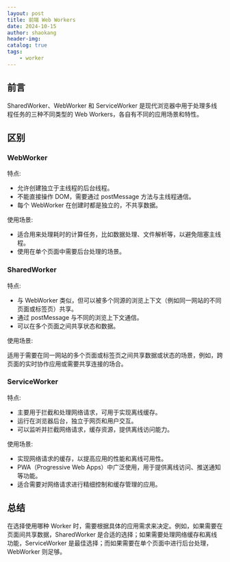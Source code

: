 ```yaml
---
layout: post
title: 前端 Web Workers
date: 2024-10-15
author: shaokang
header-img:
catalog: true
tags:
    - worker
---
```


## 前言

SharedWorker、WebWorker 和 ServiceWorker 是现代浏览器中用于处理多线程任务的三种不同类型的 Web Workers，各自有不同的应用场景和特性。

## 区别

### WebWorker

特点:

-   允许创建独立于主线程的后台线程。
-   不能直接操作 DOM，需要通过 postMessage 方法与主线程通信。
-   每个 WebWorker 在创建时都是独立的，不共享数据。

使用场景:

-   适合用来处理耗时的计算任务，比如数据处理、文件解析等，以避免阻塞主线程。
-   使用在单个页面中需要后台处理的场景。

### SharedWorker

特点:

-   与 WebWorker 类似，但可以被多个同源的浏览上下文（例如同一网站的不同页面或标签页）共享。
-   通过 postMessage 与不同的浏览上下文通信。
-   可以在多个页面之间共享状态和数据。

使用场景:

适用于需要在同一网站的多个页面或标签页之间共享数据或状态的场景，例如，跨页面的实时协作应用或需要共享连接的场合。

### ServiceWorker

特点:

-   主要用于拦截和处理网络请求，可用于实现离线缓存。
-   运行在浏览器后台，独立于网页和用户交互。
-   可以监听并拦截网络请求，缓存资源，提供离线访问能力。

使用场景:

-   实现网络请求的缓存，以提高应用的性能和离线可用性。
-   PWA（Progressive Web Apps）中广泛使用，用于提供离线访问、推送通知等功能。
-   适合需要对网络请求进行精细控制和缓存管理的应用。

## 总结

在选择使用哪种 Worker 时，需要根据具体的应用需求来决定。例如，如果需要在页面间共享数据，SharedWorker 是合适的选择；如果需要处理网络缓存和离线功能，ServiceWorker 是最佳选择；而如果需要在单个页面中进行后台处理，WebWorker 则足够。
